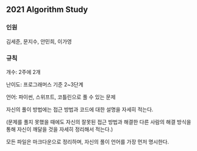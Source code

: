## 2021 Algorithm Study

### 인원
김세준, 문지수, 안민희, 이가영

### 규칙
개수: 2주에 2개

난이도: 프로그래머스 기준 2~3단계

언어: 파이썬, 스위프트, 코틀린으로 풀 수 있는 문제

자신의 풀이 방법에는 접근 방법과 코드에 대한 설명을 자세히 적는다.

(문제를 풀지 못했을 때에도 자신의 잘못된 접근 방법과 해결한 다른 사람의 해결 방식을 통해 자신이 깨달을 것을 자세히 정리해서 적는다.)

모든 파일은 마크다운으로 정리하며, 자신의 풀이 언어를 가장 먼저 명시한다.
